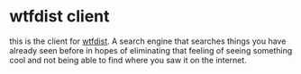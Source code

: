 # wtfdist client

this is the client for [wtfdist](https://github.com/EvanChisholm1/wtfdist). A search engine that searches things you have already seen before in hopes of eliminating that feeling of seeing something cool and not being able to find where you saw it on the internet.
